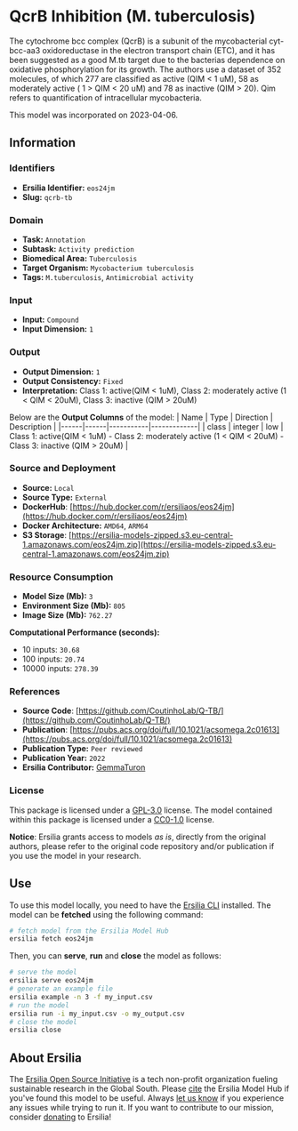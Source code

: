 # QcrB Inhibition (M. tuberculosis)

The cytochrome bcc complex (QcrB) is a subunit of the mycobacterial cyt-bcc-aa3 oxidoreductase in the electron transport chain (ETC), and it has been suggested as a good M.tb target due to the bacterias dependence on oxidative phosphorylation for its growth. The authors use a dataset of 352 molecules, of which 277 are classified as active (QIM < 1 uM), 58 as moderately active ( 1 > QIM < 20 uM) and 78 as inactive (QIM > 20). Qim refers to quantification of intracellular mycobacteria.

This model was incorporated on 2023-04-06.


## Information
### Identifiers
- **Ersilia Identifier:** `eos24jm`
- **Slug:** `qcrb-tb`

### Domain
- **Task:** `Annotation`
- **Subtask:** `Activity prediction`
- **Biomedical Area:** `Tuberculosis`
- **Target Organism:** `Mycobacterium tuberculosis`
- **Tags:** `M.tuberculosis`, `Antimicrobial activity`

### Input
- **Input:** `Compound`
- **Input Dimension:** `1`

### Output
- **Output Dimension:** `1`
- **Output Consistency:** `Fixed`
- **Interpretation:** Class 1: active(QIM < 1uM), Class 2: moderately active (1 < QIM < 20uM), Class 3: inactive (QIM > 20uM)

Below are the **Output Columns** of the model:
| Name | Type | Direction | Description |
|------|------|-----------|-------------|
| class | integer | low | Class 1: active(QIM < 1uM) - Class 2: moderately active (1 < QIM < 20uM) - Class 3: inactive (QIM > 20uM) |


### Source and Deployment
- **Source:** `Local`
- **Source Type:** `External`
- **DockerHub**: [https://hub.docker.com/r/ersiliaos/eos24jm](https://hub.docker.com/r/ersiliaos/eos24jm)
- **Docker Architecture:** `AMD64`, `ARM64`
- **S3 Storage**: [https://ersilia-models-zipped.s3.eu-central-1.amazonaws.com/eos24jm.zip](https://ersilia-models-zipped.s3.eu-central-1.amazonaws.com/eos24jm.zip)

### Resource Consumption
- **Model Size (Mb):** `3`
- **Environment Size (Mb):** `805`
- **Image Size (Mb):** `762.27`

**Computational Performance (seconds):**
- 10 inputs: `30.68`
- 100 inputs: `20.74`
- 10000 inputs: `278.39`

### References
- **Source Code**: [https://github.com/CoutinhoLab/Q-TB/](https://github.com/CoutinhoLab/Q-TB/)
- **Publication**: [https://pubs.acs.org/doi/full/10.1021/acsomega.2c01613](https://pubs.acs.org/doi/full/10.1021/acsomega.2c01613)
- **Publication Type:** `Peer reviewed`
- **Publication Year:** `2022`
- **Ersilia Contributor:** [GemmaTuron](https://github.com/GemmaTuron)

### License
This package is licensed under a [GPL-3.0](https://github.com/ersilia-os/ersilia/blob/master/LICENSE) license. The model contained within this package is licensed under a [CC0-1.0](LICENSE) license.

**Notice**: Ersilia grants access to models _as is_, directly from the original authors, please refer to the original code repository and/or publication if you use the model in your research.


## Use
To use this model locally, you need to have the [Ersilia CLI](https://github.com/ersilia-os/ersilia) installed.
The model can be **fetched** using the following command:
```bash
# fetch model from the Ersilia Model Hub
ersilia fetch eos24jm
```
Then, you can **serve**, **run** and **close** the model as follows:
```bash
# serve the model
ersilia serve eos24jm
# generate an example file
ersilia example -n 3 -f my_input.csv
# run the model
ersilia run -i my_input.csv -o my_output.csv
# close the model
ersilia close
```

## About Ersilia
The [Ersilia Open Source Initiative](https://ersilia.io) is a tech non-profit organization fueling sustainable research in the Global South.
Please [cite](https://github.com/ersilia-os/ersilia/blob/master/CITATION.cff) the Ersilia Model Hub if you've found this model to be useful. Always [let us know](https://github.com/ersilia-os/ersilia/issues) if you experience any issues while trying to run it.
If you want to contribute to our mission, consider [donating](https://www.ersilia.io/donate) to Ersilia!
